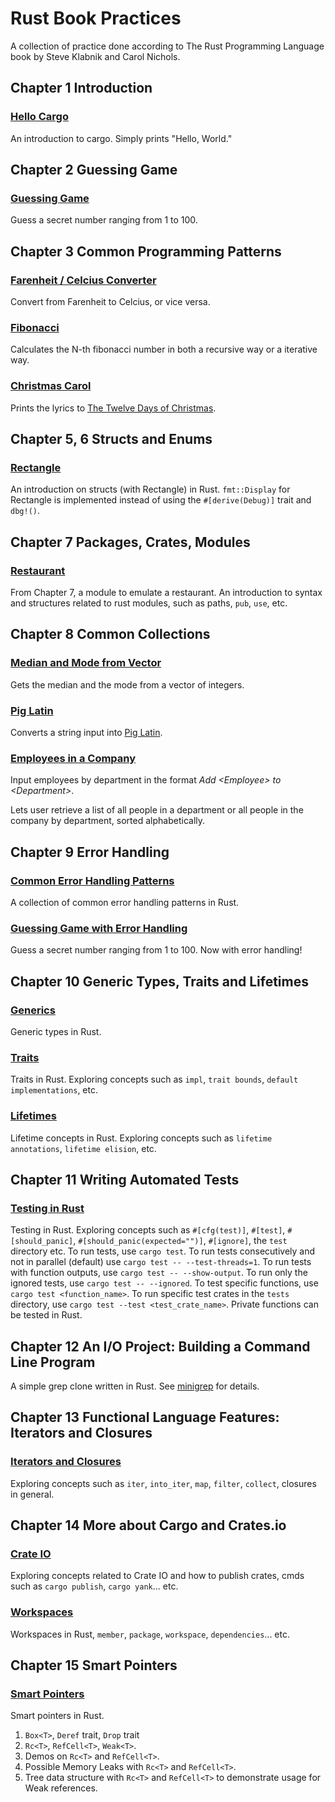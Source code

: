 # Rust Book Practices

A collection of practice done according to The Rust Programming Language book by Steve Klabnik and Carol Nichols.

## Chapter 1 Introduction

### [Hello Cargo](hello_cargo/)

An introduction to cargo. Simply prints "Hello, World."

## Chapter 2 Guessing Game

### [Guessing Game](guessing_game/)

Guess a secret number ranging from 1 to 100.

## Chapter 3 Common Programming Patterns

### [Farenheit / Celcius Converter](ftoc/)

Convert from Farenheit to Celcius, or vice versa.

### [Fibonacci](fibonacci/)

Calculates the N-th fibonacci number in both a recursive way or a iterative way.

### [Christmas Carol](christmas_carol/)

Prints the lyrics to [The Twelve Days of Christmas](https://genius.com/Christmas-songs-the-twelve-days-of-christmas-lyrics).

## Chapter 5, 6 Structs and Enums

### [Rectangle](rectangle/)

An introduction on structs (with Rectangle) in Rust. `fmt::Display` for Rectangle is implemented instead of using the `#[derive(Debug)]` trait and `dbg!()`.

## Chapter 7 Packages, Crates, Modules

### [Restaurant](restaurant/)

From Chapter 7, a module to emulate a restaurant. An introduction to syntax and structures related to rust modules, such as paths, `pub`, `use`, etc.

## Chapter 8 Common Collections

### [Median and Mode from Vector](vec_median_mode/)

Gets the median and the mode from a vector of integers.

### [Pig Latin](pig_latin/)

Converts a string input into [Pig Latin](https://en.wikipedia.org/wiki/Pig_Latin).

### [Employees in a Company](employee_names/)

Input employees by department in the format _Add \<Employee\> to \<Department\>_.

Lets user retrieve a list of all people in a department or all people in the company by department, sorted alphabetically.

## Chapter 9 Error Handling

### [Common Error Handling Patterns](error_handling/)

A collection of common error handling patterns in Rust.

### [Guessing Game with Error Handling](guessing_game/)

Guess a secret number ranging from 1 to 100. Now with error handling!

## Chapter 10 Generic Types, Traits and Lifetimes

### [Generics](generics/)

Generic types in Rust.

### [Traits](aggregator/)

Traits in Rust. Exploring concepts such as `impl`, `trait bounds`, `default implementations`, etc.

### [Lifetimes](lifetime/)

Lifetime concepts in Rust. Exploring concepts such as `lifetime annotations`, `lifetime elision`, etc.

## Chapter 11 Writing Automated Tests

### [Testing in Rust](automated_tests/)

Testing in Rust. Exploring concepts such as `#[cfg(test)]`, `#[test]`, `#[should_panic]`, `#[should_panic(expected="")]`, `#[ignore]`, the `test` directory etc.
To run tests, use `cargo test`.
To run tests consecutively and not in parallel (default) use `cargo test -- --test-threads=1`.
To run tests with function outputs, use `cargo test -- --show-output`.
To run only the ignored tests, use `cargo test -- --ignored`.
To test specific functions, use `cargo test <function_name>`.
To run specific test crates in the `tests` directory, use `cargo test --test <test_crate_name>`.
Private functions can be tested in Rust.

## Chapter 12 An I/O Project: Building a Command Line Program

A simple grep clone written in Rust. See [minigrep](https://github.com/eric141822/minigrep) for details.

## Chapter 13 Functional Language Features: Iterators and Closures

### [Iterators and Closures](iters_and_closures/)

Exploring concepts such as `iter`, `into_iter`, `map`, `filter`, `collect`, closures in general.

## Chapter 14 More about Cargo and Crates.io

### [Crate IO](crate_io/)

Exploring concepts related to Crate IO and how to publish crates, cmds such as `cargo publish`, `cargo yank`... etc.

### [Workspaces](add/)

Workspaces in Rust, `member`, `package`, `workspace`, `dependencies`... etc.

## Chapter 15 Smart Pointers

### [Smart Pointers](smart_ptrs/)

Smart pointers in Rust.

1. `Box<T>`, `Deref` trait, `Drop` trait
2. `Rc<T>`, `RefCell<T>`, `Weak<T>`.
3. Demos on `Rc<T>` and `RefCell<T>`.
4. Possible Memory Leaks with `Rc<T>` and `RefCell<T>`.
5. Tree data structure with `Rc<T>` and `RefCell<T>` to demonstrate usage for Weak references.
